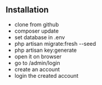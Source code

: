 ## Installation

- clone from github
- composer update
- set database in .env
- php artisan migrate:fresh --seed
- php artisan key:generate
- open it on browser
- go to /admin/login
- create an account
- login the created account